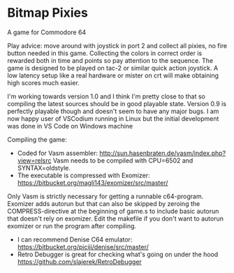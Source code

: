 # Bitmap Pixies

A game for Commodore 64

Play advice: move around with joystick in port 2 and collect all pixies, no fire button needed in this game. Collecting the colors in correct order is rewarded both in time and points so pay attention to the sequence.
The game is designed to be played on tac-2 or similar quick action joystick. A low latency setup like a real hardware or mister on crt will make obtaining high scores much easier.

I'm working towards version 1.0 and I think I'm pretty close to that so compiling the latest sources should be in good playable state. Version 0.9 is perfectly playable though and doesn't seem to have any major bugs.
I am now happy user of VSCodium running in Linux but the initial development was done in VS Code on Windows machine

Compiling the game:
- Coded for Vasm assembler: http://sun.hasenbraten.de/vasm/index.php?view=relsrc
Vasm needs to be compiled with CPU=6502 and SYNTAX=oldstyle.
- The executable is compressed with Exomizer: https://bitbucket.org/magli143/exomizer/src/master/

Only Vasm is strictly necessary for getting a runnable c64-program. Exomizer adds autorun but that can also be skipped by zeroing the COMPRESS-directive at the beginning of game.s to include basic autorun that doesn't rely on exomizer. Edit the makefile if you don't want to autorun exomizer or run the program after compiling.

- I can recommend Denise C64 emulator: https://bitbucket.org/piciji/denise/src/master/
- Retro Debugger is great for checking what's going on under the hood https://github.com/slajerek/RetroDebugger

